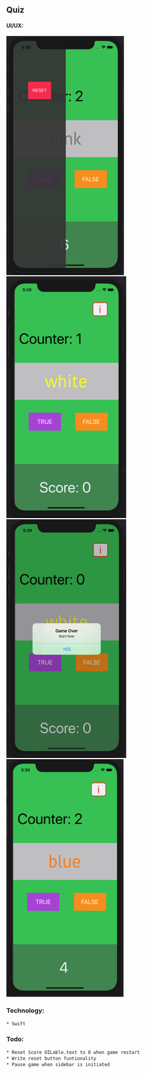 ##  Quiz

#### UI/UX:

<img src="ui/fourforone.jpeg" >
<img src="ui/one.jpeg" >
<img src="ui/two.jpeg" >
<img src="ui/three.jpeg" >


### Technology:
    * Swift



### Todo:
    * Reset Score UILable.text to 0 when game restart
    * Write reset button funtionality
    * Pause game when sidebar is initiated
    
